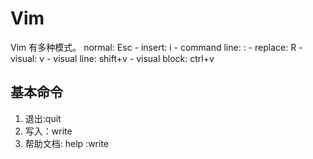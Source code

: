# Vim

Vim 有多种模式。
normal: Esc
    - insert: i
    - command line: :
    - replace: R
    - visual: v
    - visual line: shift+v
    - visual block: ctrl+v

## 基本命令

1. 退出:quit
2. 写入：write
3. 帮助文档: help :write

